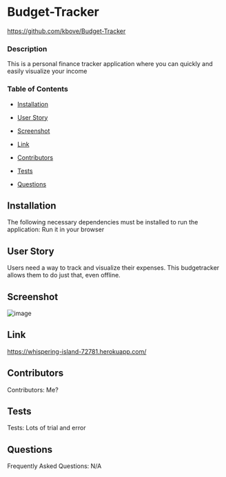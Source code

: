 # Budget-Tracker
https://github.com/kbove/Budget-Tracker
    
### Description
This is a personal finance tracker application where you can quickly and easily visualize your income
    
### Table of Contents
    
* [Installation](#Installation)
    
* [User Story](#Usage)

* [Screenshot](#Screenshot)

* [Link](#Link)

* [Contributors](#Contributors)
    
* [Tests](#Tests)
    
* [Questions](#Question)
    
## Installation <a id="Installation"></a>
The following necessary dependencies must be installed to run the application: Run it in your browser
    
## User Story <a id="Usage"></a>
Users need a way to track and visualize their expenses. This budgetracker allows them to do just that, even offline. 
    
## Screenshot <a id="Screenshot"></a>
![image](https://user-images.githubusercontent.com/89953218/142341410-ee132e09-ebbd-41fc-b493-a9883d8b82c9.png)

## Link <a id="Link"></a>
https://whispering-island-72781.herokuapp.com/
    
## Contributors <a id="Contributors"></a>
Contributors: Me?
    
## Tests <a id="Tests"></a>
Tests: Lots of trial and error
    
## Questions <a id="Question"></a>
Frequently Asked Questions: N/A
    
